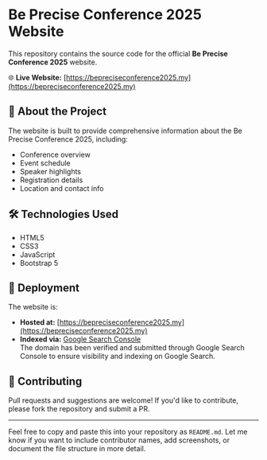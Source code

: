 # Be Precise Conference 2025 Website

This repository contains the source code for the official **Be Precise Conference 2025** website.

🌐 **Live Website:** [https://bepreciseconference2025.my](https://bepreciseconference2025.my)

## 📌 About the Project

The website is built to provide comprehensive information about the Be Precise Conference 2025, including:
- Conference overview
- Event schedule
- Speaker highlights
- Registration details
- Location and contact info

## 🛠️ Technologies Used

- HTML5
- CSS3
- JavaScript
- Bootstrap 5

## 🚀 Deployment

The website is:
- **Hosted at:** [https://bepreciseconference2025.my](https://bepreciseconference2025.my)
- **Indexed via:** [Google Search Console](https://search.google.com/search-console/about)  
  The domain has been verified and submitted through Google Search Console to ensure visibility and indexing on Google Search.


## 🤝 Contributing

Pull requests and suggestions are welcome! If you'd like to contribute, please fork the repository and submit a PR.

---

Feel free to copy and paste this into your repository as `README.md`. Let me know if you want to include contributor names, add screenshots, or document the file structure in more detail.

